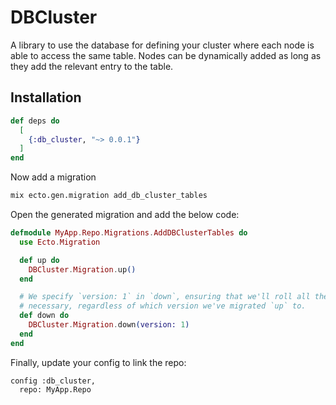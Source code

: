 # DBCluster
A library to use the database for defining your cluster where each node is able to access the same table. Nodes can be dynamically added as long as they add the relevant entry to the table.

## Installation
```elixir
def deps do
  [
    {:db_cluster, "~> 0.0.1"}
  ]
end
```

Now add a migration
```bash
mix ecto.gen.migration add_db_cluster_tables
```

Open the generated migration and add the below code:
```elixir
defmodule MyApp.Repo.Migrations.AddDBClusterTables do
  use Ecto.Migration

  def up do
    DBCluster.Migration.up()
  end

  # We specify `version: 1` in `down`, ensuring that we'll roll all the way back down if
  # necessary, regardless of which version we've migrated `up` to.
  def down do
    DBCluster.Migration.down(version: 1)
  end
end
```

Finally, update your config to link the repo:
```
config :db_cluster,
  repo: MyApp.Repo
```
